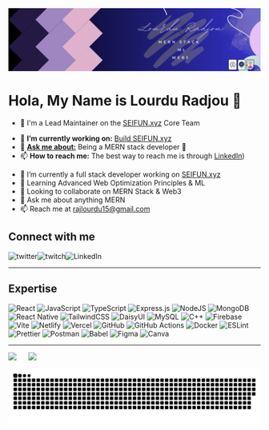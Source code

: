 <img src="./banner.png" styles />
<!-- Thanks to https://github.com/ahaywood , i used some of her readme code -->

# Hola, My Name is Lourdu Radjou 👋

* 🌲 I'm a Lead Maintainer on the [SEIFUN.xyz](https://seifun.xyz) Core Team
- 🔭 **I’m currently working on:** [Build SEIFUN.xyz](https://seifun.xyz)
- 💬 **[Ask me about:](https://github.com/lourduradjou/luke/discussions)** Being a MERN stack developer 🦄
- 📫 **How to reach me:** The best way to reach me is through [LinkedIn](https://linkedin.com/in/lourduradjou))

<ul>
  <li>🔭 I’m currently a full stack developer working on <a href="https://seifun.xyz" target="_blank">SEIFUN.xyz</a></li>
  <li>🌱 Learning Advanced Web Optimization Principles & ML</li>
  <li>👯 Looking to collaborate on MERN Stack & Web3</li>
  <li>💬 Ask me about anything MERN</li>
  <li>📫 Reach me at <a href="mailto:rajlourdu15@gmail.com">rajlourdu15@gmail.com</a></li>
</ul>

## Connect with me
[<img align="left" alt="twitter" src="https://img.shields.io/badge/email-%231DA1F2.svg?&style=for-the-badge&logo=twitter&logoColor=white" />](mailto:rajlourdu15@gmail.com)
[<img align="left" alt="twitch" src="https://img.shields.io/badge/medium-%231DA1F2.svg?&style=for-the-badge&logo=twitch&logoColor=white&color=aa6fff" />](https://medium.com/@@rajlourdu15)
[<img align="left" alt="LinkedIn" src="https://img.shields.io/badge/linkedin-%231DA1F2.svg?&style=for-the-badge&logo=linkedin&logoColor=white&color=0275b3" />](https://linkedin.com/in/lourduradjou)
<br>

---

## Expertise
![React](https://img.shields.io/badge/react-%2320232a.svg?style=for-the-badge&logo=react&logoColor=%2361DAFB)
![JavaScript](https://img.shields.io/badge/javascript-%23323330.svg?style=for-the-badge&logo=javascript&logoColor=%23F7DF1E)
![TypeScript](https://img.shields.io/badge/typescript-%23007ACC.svg?style=for-the-badge&logo=typescript&logoColor=white)
![Express.js](https://img.shields.io/badge/express.js-%23404d59.svg?style=for-the-badge&logo=express&logoColor=%2361DAFB)
![NodeJS](https://img.shields.io/badge/node.js-6DA55F?style=for-the-badge&logo=node.js&logoColor=white)
![MongoDB](https://img.shields.io/badge/MongoDB-%234ea94b.svg?style=for-the-badge&logo=mongodb&logoColor=white)
![React Native](https://img.shields.io/badge/react_native-%2320232a.svg?style=for-the-badge&logo=react&logoColor=%2361DAFB)
![TailwindCSS](https://img.shields.io/badge/tailwindcss-%2338B2AC.svg?style=for-the-badge&logo=tailwind-css&logoColor=white)
![DaisyUI](https://img.shields.io/badge/daisyui-5A0EF8?style=for-the-badge&logo=daisyui&logoColor=white)
![MySQL](https://img.shields.io/badge/mysql-4479A1.svg?style=for-the-badge&logo=mysql&logoColor=white)
![C++](https://img.shields.io/badge/c++-%2300599C.svg?style=for-the-badge&logo=c%2B%2B&logoColor=white)
![Firebase](https://img.shields.io/badge/firebase-a08021?style=for-the-badge&logo=firebase&logoColor=ffcd34)
![Vite](https://img.shields.io/badge/vite-%23646CFF.svg?style=for-the-badge&logo=vite&logoColor=white)
![Netlify](https://img.shields.io/badge/netlify-%23000000.svg?style=for-the-badge&logo=netlify&logoColor=#00C7B7)
![Vercel](https://img.shields.io/badge/vercel-%23000000.svg?style=for-the-badge&logo=vercel&logoColor=white)
![GitHub](https://img.shields.io/badge/github-%23121011.svg?style=for-the-badge&logo=github&logoColor=white)
![GitHub Actions](https://img.shields.io/badge/github%20actions-%232671E5.svg?style=for-the-badge&logo=githubactions&logoColor=white)
![Docker](https://img.shields.io/badge/docker-%230db7ed.svg?style=for-the-badge&logo=docker&logoColor=white)
![ESLint](https://img.shields.io/badge/ESLint-4B3263?style=for-the-badge&logo=eslint&logoColor=white)
![Prettier](https://img.shields.io/badge/prettier-%23F7B93E.svg?style=for-the-badge&logo=prettier&logoColor=black)
![Postman](https://img.shields.io/badge/Postman-FF6C37?style=for-the-badge&logo=postman&logoColor=white)
![Babel](https://img.shields.io/badge/Babel-F9DC3e?style=for-the-badge&logo=babel&logoColor=black)
![Figma](https://img.shields.io/badge/figma-%23F24E1E.svg?style=for-the-badge&logo=figma&logoColor=white)
![Canva](https://img.shields.io/badge/Canva-%2300C4CC.svg?style=for-the-badge&logo=Canva&logoColor=white)

---
<div align="left">
  <img src="https://github-readme-stats.vercel.app/api?username=lourduradjou&theme=date_night&hide_border=false&include_all_commits=true&count_private=true" height="200" style="margin-right: 20px;" />
  <img src="https://github-readme-stats.vercel.app/api/top-langs/?username=lourduradjou&theme=date_night&hide_border=false&include_all_commits=true&count_private=true&layout=compact" height="200"/>
</div>

![snake gif](https://github.com/lourduradjou/lourduradjou/blob/output/github-snake.svg)

<!-- Proudly created with GPRM ( https://gprm.itsvg.in ) -->
